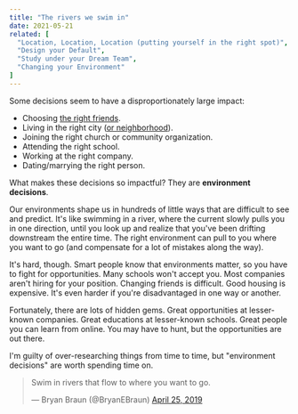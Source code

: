 ```yaml
---
title: "The rivers we swim in"
date: 2021-05-21
related: [
  "Location, Location, Location (putting yourself in the right spot)",
  "Design your Default",
  "Study under your Dream Team",
  "Changing your Environment"
]
---
```


Some decisions seem to have a disproportionately large impact:

- Choosing [the right friends](https://www.instagram.com/p/B1pVlBBFoMk/).
- Living in the right city ([or neighborhood](https://scholar.harvard.edu/files/hendren/files/nbhds_paper.pdf)).
- Joining the right church or community organization.
- Attending the right school.
- Working at the right company.
- Dating/marrying the right person.

What makes these decisions so impactful? They are **environment decisions**.

Our environments shape us in hundreds of little ways that are difficult to see and predict. It's like swimming in a river, where the current slowly pulls you in one direction, until you look up and realize that you've been drifting downstream the entire time. The right environment can pull to you where you want to go (and compensate for a lot of mistakes along the way).

It's hard, though. Smart people know that environments matter, so you have to fight for opportunities. Many schools won't accept you. Most companies aren't hiring for your position. Changing friends is difficult. Good housing is expensive. It's even harder if you're disadvantaged in one way or another.

Fortunately, there are lots of hidden gems. Great opportunities at lesser-known companies. Great educations at lesser-known schools. Great people you can learn from online. You may have to hunt, but the opportunities are out there.

I'm guilty of over-researching things from time to time, but "environment decisions" are worth spending time on.


<blockquote class="twitter-tweet">
  <p lang="en" dir="ltr">Swim in rivers that flow to where you want to go.</p>&mdash; Bryan Braun (@BryanEBraun) <a href="https://twitter.com/BryanEBraun/status/1121422714617638912?ref_src=twsrc%5Etfw">April 25, 2019</a>
</blockquote>
<script async src="https://platform.twitter.com/widgets.js" charset="utf-8"></script>
